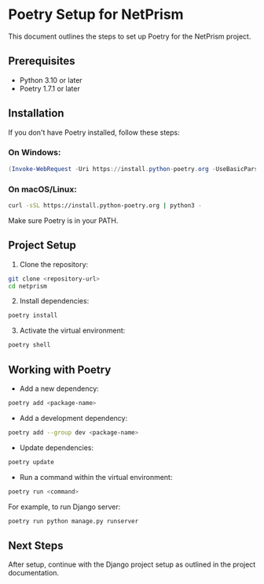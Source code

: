 # Poetry Setup for NetPrism

This document outlines the steps to set up Poetry for the NetPrism project.

## Prerequisites

- Python 3.10 or later
- Poetry 1.7.1 or later

## Installation

If you don't have Poetry installed, follow these steps:

### On Windows:
```powershell
(Invoke-WebRequest -Uri https://install.python-poetry.org -UseBasicParsing).Content | python -
```

### On macOS/Linux:
```bash
curl -sSL https://install.python-poetry.org | python3 -
```

Make sure Poetry is in your PATH.

## Project Setup

1. Clone the repository:
```bash
git clone <repository-url>
cd netprism
```

2. Install dependencies:
```bash
poetry install
```

3. Activate the virtual environment:
```bash
poetry shell
```

## Working with Poetry

- Add a new dependency:
```bash
poetry add <package-name>
```

- Add a development dependency:
```bash
poetry add --group dev <package-name>
```

- Update dependencies:
```bash
poetry update
```

- Run a command within the virtual environment:
```bash
poetry run <command>
```

For example, to run Django server:
```bash
poetry run python manage.py runserver
```

## Next Steps

After setup, continue with the Django project setup as outlined in the project documentation. 